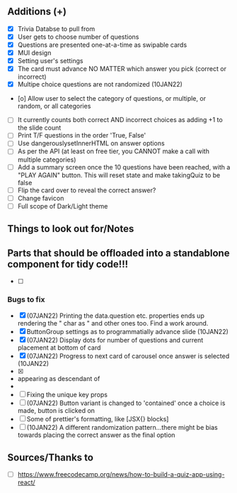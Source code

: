 ## Additions (+)

- [x] Trivia Databse to pull from
- [x] User gets to choose number of questions
- [x] Questions are presented one-at-a-time as swipable cards
- [x] MUI design
- [x] Setting user's settings
- [x] The card must advance NO MATTER which answer you pick (correct or incorrect)
- [x] Multipe choice questions are not randomized (10JAN22)
- [o] Allow user to select the category of questions, or multiple, or random, or all categories
- [ ] It currently counts both correct AND incorrect choices as adding +1 to the slide count
- [ ] Print T/F questions in the order 'True, False'
- [ ] Use dangerouslysetInnerHTML on answer options
- [ ] As per the API (at least on free tier, you CANNOT make a call with multiple categories)
- [ ] Add a summary screen once the 10 questions have been reached, with a "PLAY AGAIN" button. This will reset state and make takingQuiz to be false
- [ ] Flip the card over to reveal the correct answer?
- [ ] Change favicon
- [ ] Full scope of Dark/Light theme

## Things to look out for/Notes

## Parts that should be offloaded into a standablone component for tidy code!!!

- [ ]

### Bugs to fix

- [x] (07JAN22) Printing the data.question etc. properties ends up rendering the " char as &quot; and other ones too. Find a work around.
- [x] ButtonGroup settings as to programmatially advance slide (10JAN22)
- [x] (07JAN22) Display dots for number of questions and current placement at bottom of card
- [x] (07JAN22) Progress to next card of carousel once answer is selected (10JAN22)
- [x] <li> appearing as descendant of <li>
- [ ] Fixing the unique key props
- [ ] (07JAN22) Button variant is changed to 'contained' once a choice is made, button is clicked on
- [ ] Some of prettier's formatting, like [JSX{} blocks]
- [ ] (10JAN22) A different randomization pattern...there might be bias towards placing the correct answer as the final option

## Sources/Thanks to

- [ ] https://www.freecodecamp.org/news/how-to-build-a-quiz-app-using-react/
